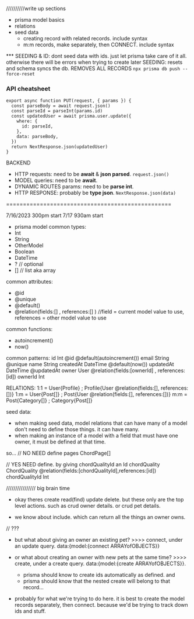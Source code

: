 //////////write up sections

- prisma model basics
- relations
- seed data
  - creating record with related records. include syntax
  - m:m records, make separately, then CONNECT. include syntax

\*\*\* SEEDING & ID: dont seed data with ids. just let prisma take care of it all. otherwise there will be errors when trying to create later
SEEDING: resets and schema syncs the db. REMOVES ALL RECORDS `npx prisma db push --force-reset`

### API cheatsheet

```tsx
export async function PUT(request, { params }) {
  const parseBody = await request.json()
  const parseId = parseInt(params.id)
  const updatedUser = await prisma.user.update({
    where: {
      id: parseId,
    },
    data: parseBody,
  })
  return NextResponse.json(updatedUser)
}
```

BACKEND

- HTTP requests: need to be **await** & **json parsed**. `request.json()`
- MODEL queries: need to be **await**.
- DYNAMIC ROUTES params: need to be **parse int**.
- HTTP RESPONSE: probably be **type json**. `NextResponse.json(data)`

=================================================

7/16/2023 300pm start
7/17 930am start

- prisma model
  common types:
- Int
- String
- OtherModel
- Boolean
- DateTime
- ? // optional
- [] // list aka array

common attributes:

- @id
- @unique
- @default()
- @relation(fields:[] , references:[] ) //field = current model value to use, references = other model value to use

common functions:

- autoincrement()
- now()

common patterns:
id Int @id @default(autoincrement())
email String @unique
name String
createdAt DateTime @default(now())
updatedAt DateTime @updatedAt
owner User @relation(fields:[ownerId] , references:[id])
ownerId Int

RELATIONS:
1:1 = User{Profile} ; Profile{User @relation(fields:[], references:[])}
1:m = User{Post[]} ; Post{User @relation(fields:[], references:[])}
m:m = Post{Category[]} ; Category{Post[]}

seed data:

- when making seed data, model relations that can have many of a model don't need to define those things. it can have many.
- when making an instance of a model with a field that must have one owner, it must be defined at that time.

so...
// NO NEED define
pages ChordPage[]

// YES NEED define. by giving chordQualityId an Id
chordQuality ChordQuality @relation(fields:[chordQualityId],references:[id])
chordQualityId Int

////////////////
big brain time

- okay theres create read(find) update delete. but these only are the top level actions. such as crud owner details. or crud pet details.

- we know about include. which can return all the things an owner owns.

// ???

- but what about giving an owner an existing pet? >>>> connect, under an update query. data:{model:{connect ARRAYofOBJECTS}}
- or what about creating an owner with new pets at the same time? >>>> create, under a create query. data:{model:{create ARRAYofOBJECTS}}.

  - prisma should know to create ids automatically as defined. and
  - prisma should know that the nested create will belong to that record...

- probably for what we're trying to do here. it is best to create the model records separately, then connect. because we'd be trying to track down ids and stuff.
